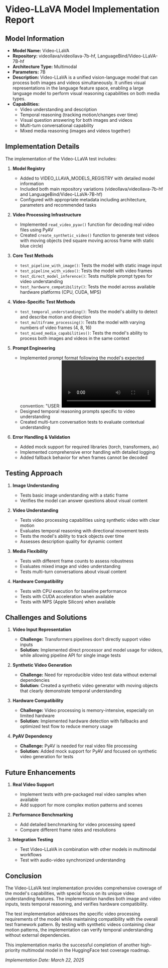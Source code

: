 # Video-LLaVA Model Implementation Report

## Model Information

- **Model Name:** Video-LLaVA
- **Repository:** videollava/videollava-7b-hf, LanguageBind/Video-LLaVA-7B-hf
- **Architecture Type:** Multimodal
- **Parameters:** 7B
- **Description:** Video-LLaVA is a unified vision-language model that can process both images and videos simultaneously. It unifies visual representations in the language feature space, enabling a large language model to perform visual reasoning capabilities on both media types.
- **Capabilities:** 
  - Video understanding and description
  - Temporal reasoning (tracking motion/changes over time)
  - Visual question answering for both images and videos
  - Multi-turn conversational capability
  - Mixed media reasoning (images and videos together)

## Implementation Details

The implementation of the Video-LLaVA test includes:

1. **Model Registry**
   - Added to VIDEO_LLAVA_MODELS_REGISTRY with detailed model information
   - Included both main repository variations (videollava/videollava-7b-hf and LanguageBind/Video-LLaVA-7B-hf)
   - Configured with appropriate metadata including architecture, parameters and recommended tasks

2. **Video Processing Infrastructure**
   - Implemented `read_video_pyav()` function for decoding real video files using PyAV
   - Created `create_synthetic_video()` function to generate test videos with moving objects (red square moving across frame with static blue circle)

3. **Core Test Methods**
   - `test_pipeline_with_image()`: Tests the model with static image input
   - `test_pipeline_with_video()`: Tests the model with video frames
   - `test_direct_model_inference()`: Tests multiple prompt types for video understanding
   - `test_hardware_compatibility()`: Tests the model across available hardware platforms (CPU, CUDA, MPS)

4. **Video-Specific Test Methods**
   - `test_temporal_understanding()`: Tests the model's ability to detect and describe motion and direction
   - `test_multiframe_processing()`: Tests the model with varying numbers of video frames (4, 8, 16)
   - `test_mixed_media_capabilities()`: Tests the model's ability to process both images and videos in the same context

5. **Prompt Engineering**
   - Implemented prompt format following the model's expected convention: "USER: <video>\nQuestion? ASSISTANT:"
   - Designed temporal reasoning prompts specific to video understanding
   - Created multi-turn conversation tests to evaluate contextual understanding

6. **Error Handling & Validation**
   - Added mock support for required libraries (torch, transformers, av)
   - Implemented comprehensive error handling with detailed logging
   - Added fallback behavior for when frames cannot be decoded

## Testing Approach

1. **Image Understanding**
   - Tests basic image understanding with a static frame
   - Verifies the model can answer questions about visual content

2. **Video Understanding**
   - Tests video processing capabilities using synthetic video with clear motion
   - Evaluates temporal reasoning with directional movement tests
   - Tests the model's ability to track objects over time
   - Assesses description quality for dynamic content

3. **Media Flexibility**
   - Tests with different frame counts to assess robustness
   - Evaluates mixed image and video understanding
   - Tests multi-turn conversations about visual content

4. **Hardware Compatibility**
   - Tests with CPU execution for baseline performance
   - Tests with CUDA acceleration when available
   - Tests with MPS (Apple Silicon) when available

## Challenges and Solutions

1. **Video Input Representation**
   - **Challenge:** Transformers pipelines don't directly support video inputs
   - **Solution:** Implemented direct processor and model usage for videos, while allowing pipeline API for single image tests

2. **Synthetic Video Generation**
   - **Challenge:** Need for reproducible video test data without external dependencies
   - **Solution:** Created a synthetic video generator with moving objects that clearly demonstrate temporal understanding

3. **Hardware Compatibility**
   - **Challenge:** Video processing is memory-intensive, especially on limited hardware
   - **Solution:** Implemented hardware detection with fallbacks and optimized test flow to reduce memory usage

4. **PyAV Dependency**
   - **Challenge:** PyAV is needed for real video file processing
   - **Solution:** Added mock support for PyAV and focused on synthetic video generation for tests

## Future Enhancements

1. **Real Video Support**
   - Implement tests with pre-packaged real video samples when available
   - Add support for more complex motion patterns and scenes

2. **Performance Benchmarking**
   - Add detailed benchmarking for video processing speed
   - Compare different frame rates and resolutions

3. **Integration Testing**
   - Test Video-LLaVA in combination with other models in multimodal workflows
   - Test with audio-video synchronized understanding

## Conclusion

The Video-LLaVA test implementation provides comprehensive coverage of the model's capabilities, with special focus on its unique video understanding features. The implementation handles both image and video inputs, tests temporal reasoning, and verifies hardware compatibility.

The test implementation addresses the specific video processing requirements of the model while maintaining compatibility with the overall test framework pattern. By testing with synthetic videos containing clear motion patterns, the implementation can verify temporal understanding without external dependencies.

This implementation marks the successful completion of another high-priority multimodal model in the HuggingFace test coverage roadmap.

*Implementation Date: March 22, 2025*
